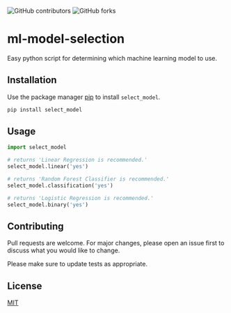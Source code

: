 
![GitHub contributors](https://img.shields.io/github/contributors/BroaderImpact/ml-model-selection) ![GitHub forks](https://img.shields.io/github/forks/BroaderImpact/ml-model-selection?style=social)

# ml-model-selection

Easy python script for determining which machine learning model to use.

## Installation

Use the package manager [pip](https://pip.pypa.io/en/stable/) to install `select_model`.

```bash
pip install select_model
```

## Usage

```python
import select_model

# returns 'Linear Regression is recommended.'
select_model.linear('yes')

# returns 'Random Forest Classifier is recommended.'
select_model.classification('yes')

# returns 'Logistic Regression is recommended.'
select_model.binary('yes')
```

## Contributing

Pull requests are welcome. For major changes, please open an issue first
to discuss what you would like to change.

Please make sure to update tests as appropriate.

## License

[MIT](https://choosealicense.com/licenses/mit/)
